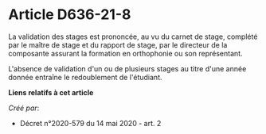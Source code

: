 # Article D636-21-8

La validation des stages est prononcée, au vu du carnet de stage, complété par le maître de stage et du rapport de stage, par
le directeur de la composante assurant la formation en orthophonie ou son représentant.

L'absence de validation d'un ou de plusieurs stages au titre d'une année donnée entraîne le redoublement de l'étudiant.

**Liens relatifs à cet article**

_Créé par_:

  - Décret n°2020-579 du 14 mai 2020 - art. 2
